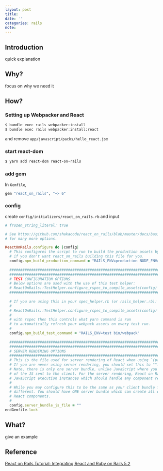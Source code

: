 ```yaml
---
layout: post
title:
date: ''
categories: rails
note:
---
```


## Introduction

quick explanation

## Why?

focus on why we need it

## How?

### Setting up Webpacker and React

```bash
$ bundle exec rails webpacker:install
$ bundle exec rails webpacker:install:react
```

and remove `app/javascript/packs/hello_react.jsx`

### start react-dom

```bash
$ yarn add react-dom react-on-rails
```

### add gem

In `Gemfile`,

```ruby
gem "react_on_rails", "~> 6"
```

### config

create `config/initializers/react_on_rails.rb` and input

```ruby
# frozen_string_literal: true

# See https://github.com/shakacode/react_on_rails/blob/master/docs/basics/configuration.md
# for many more options.

ReactOnRails.configure do |config|
  # This configures the script to run to build the production assets by webpack. Set this to nil
  # if you don't want react_on_rails building this file for you.
  config.npm_build_production_command = "RAILS_ENV=production NODE_ENV=production bin/webpack"
  
  ################################################################################
  ################################################################################
  # TEST CONFIGURATION OPTIONS
  # Below options are used with the use of this test helper:
  # ReactOnRails::TestHelper.configure_rspec_to_compile_assets(config)
  ################################################################################
  
  # If you are using this in your spec_helper.rb (or rails_helper.rb):
  #
  # ReactOnRails::TestHelper.configure_rspec_to_compile_assets(config)
  #
  # with rspec then this controls what yarn command is run
  # to automatically refresh your webpack assets on every test run.
  #
  config.npm_build_test_command = "RAILS_ENV=test bin/webpack"
  
  ################################################################################
  ################################################################################
  # SERVER RENDERING OPTIONS
  ################################################################################
  # This is the file used for server rendering of React when using `(prerender: true)`
  # If you are never using server rendering, you should set this to "".
  # Note, there is only one server bundle, unlike JavaScript where you want to minimize the size
  # of the JS sent to the client. For the server rendering, React on Rails creates a pool of
  # JavaScript execution instances which should handle any component requested.
  #
  # While you may configure this to be the same as your client bundle file, this file is typically
  # different. You should have ONE server bundle which can create all of your server rendered
  # React components.
  #
  config.server_bundle_js_file = ""
endGemfile.lock
```

## What?

give an example

## Reference

[React on Rails Tutorial: Integrating React and Ruby on Rails 5.2](https://cognitiveclass.ai/blog/react-on-rails-tutorial-integrating-react-and-ruby-on-rails)
